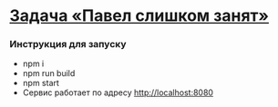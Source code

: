 # [Задача «Павел слишком занят»](https://github.com/urfu-2017/webdev-task-3)

### Инструкция для запуску

- npm i
- npm run build
- npm start
- Сервис работает по адресу [http://localhost:8080](http://localhost:8080)
